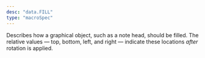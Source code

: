 ```yaml
---
desc: "data.FILL"
type: "macroSpec"
---
```


Describes how a graphical object, such as a note head, should be filled. The relative
values — top, bottom, left, and right — indicate these locations *after* rotation
is
applied.